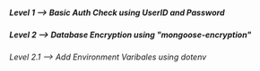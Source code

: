 ##### Level 1 --> Basic Auth Check using UserID and Password 
##### Level 2 --> Database Encryption using "mongoose-encryption"
###### Level 2.1 --> Add Environment Varibales using dotenv
